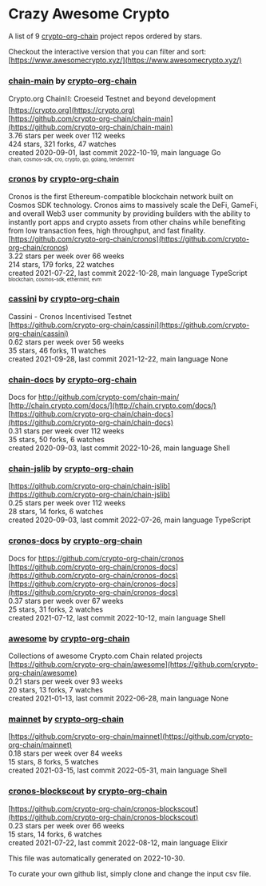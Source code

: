 # Crazy Awesome Crypto
A list of 9 [crypto-org-chain](https://github.com/crypto-org-chain) project repos ordered by stars.  

Checkout the interactive version that you can filter and sort: 
[https://www.awesomecrypto.xyz/](https://www.awesomecrypto.xyz/)  


### [chain-main](https://github.com/crypto-org-chain/chain-main) by [crypto-org-chain](https://github.com/crypto-org-chain)  
Crypto.org Chain⛓: Croeseid Testnet and beyond development  
[https://crypto.org](https://crypto.org)  
[https://github.com/crypto-org-chain/chain-main](https://github.com/crypto-org-chain/chain-main)  
3.76 stars per week over 112 weeks  
424 stars, 321 forks, 47 watches  
created 2020-09-01, last commit 2022-10-19, main language Go  
<sub><sup>chain, cosmos-sdk, cro, crypto, go, golang, tendermint</sup></sub>


### [cronos](https://github.com/crypto-org-chain/cronos) by [crypto-org-chain](https://github.com/crypto-org-chain)  
Cronos is the first Ethereum-compatible blockchain network built on Cosmos SDK technology. Cronos aims to massively scale the DeFi, GameFi, and overall Web3 user community by providing builders with the ability to instantly port apps and crypto assets from other chains while benefiting from low transaction fees, high throughput, and fast finality.  
[https://github.com/crypto-org-chain/cronos](https://github.com/crypto-org-chain/cronos)  
3.22 stars per week over 66 weeks  
214 stars, 179 forks, 22 watches  
created 2021-07-22, last commit 2022-10-28, main language TypeScript  
<sub><sup>blockchain, cosmos-sdk, ethermint, evm</sup></sub>


### [cassini](https://github.com/crypto-org-chain/cassini) by [crypto-org-chain](https://github.com/crypto-org-chain)  
Cassini - Cronos Incentivised Testnet  
[https://github.com/crypto-org-chain/cassini](https://github.com/crypto-org-chain/cassini)  
0.62 stars per week over 56 weeks  
35 stars, 46 forks, 11 watches  
created 2021-09-28, last commit 2021-12-22, main language None  


### [chain-docs](https://github.com/crypto-org-chain/chain-docs) by [crypto-org-chain](https://github.com/crypto-org-chain)  
Docs for http://github.com/crypto-com/chain-main/  
[http://chain.crypto.com/docs/](http://chain.crypto.com/docs/)  
[https://github.com/crypto-org-chain/chain-docs](https://github.com/crypto-org-chain/chain-docs)  
0.31 stars per week over 112 weeks  
35 stars, 50 forks, 6 watches  
created 2020-09-03, last commit 2022-10-26, main language Shell  


### [chain-jslib](https://github.com/crypto-org-chain/chain-jslib) by [crypto-org-chain](https://github.com/crypto-org-chain)  
  
[https://github.com/crypto-org-chain/chain-jslib](https://github.com/crypto-org-chain/chain-jslib)  
0.25 stars per week over 112 weeks  
28 stars, 14 forks, 6 watches  
created 2020-09-03, last commit 2022-07-26, main language TypeScript  


### [cronos-docs](https://github.com/crypto-org-chain/cronos-docs) by [crypto-org-chain](https://github.com/crypto-org-chain)  
Docs for https://github.com/crypto-org-chain/cronos  
[https://github.com/crypto-org-chain/cronos-docs](https://github.com/crypto-org-chain/cronos-docs)  
[https://github.com/crypto-org-chain/cronos-docs](https://github.com/crypto-org-chain/cronos-docs)  
0.37 stars per week over 67 weeks  
25 stars, 31 forks, 2 watches  
created 2021-07-12, last commit 2022-10-12, main language Shell  


### [awesome](https://github.com/crypto-org-chain/awesome) by [crypto-org-chain](https://github.com/crypto-org-chain)  
Collections of awesome Crypto.com Chain related projects  
[https://github.com/crypto-org-chain/awesome](https://github.com/crypto-org-chain/awesome)  
0.21 stars per week over 93 weeks  
20 stars, 13 forks, 7 watches  
created 2021-01-13, last commit 2022-06-28, main language None  


### [mainnet](https://github.com/crypto-org-chain/mainnet) by [crypto-org-chain](https://github.com/crypto-org-chain)  
  
[https://github.com/crypto-org-chain/mainnet](https://github.com/crypto-org-chain/mainnet)  
0.18 stars per week over 84 weeks  
15 stars, 8 forks, 5 watches  
created 2021-03-15, last commit 2022-05-31, main language Shell  


### [cronos-blockscout](https://github.com/crypto-org-chain/cronos-blockscout) by [crypto-org-chain](https://github.com/crypto-org-chain)  
  
[https://github.com/crypto-org-chain/cronos-blockscout](https://github.com/crypto-org-chain/cronos-blockscout)  
0.23 stars per week over 66 weeks  
15 stars, 14 forks, 6 watches  
created 2021-07-22, last commit 2022-08-12, main language Elixir  


This file was automatically generated on 2022-10-30.  

To curate your own github list, simply clone and change the input csv file.  